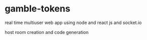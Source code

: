 # gamble-tokens
real time multiuser web app using node and react js and socket.io

host room creation and code generation

